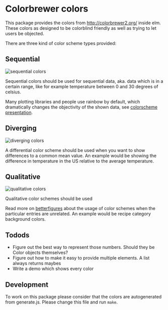 # Colorbrewer colors

This package provides the colors from http://colorbrewer2.org/ inside elm.
These colors as designed to be colorblind friendly as well as trying to let users be objected.

There are three kind of color scheme types provided:

## Sequential

![sequential colors ](https://raw.github.com/dawehner/elm-colorbrewer/master/doc/images/sequential.jpg)

Sequential colors should be used for sequential data, aka. data which is in a certain range, like
for example temperature between 0 and 30 degrees of celsius.

Many plotting libraries and people use rainbow by default, which dramatically changes the objectivity
of the shown data, see [colorscheme presentation](https://pdfs.semanticscholar.org/ee79/2edccb2c88e927c81285344d2d88babfb86f.pdf).

## Diverging

![diverging colors ](https://raw.github.com/dawehner/elm-colorbrewer/master/doc/images/diverging.jpg)

A differential color scheme should be used when you want to show differences to a common mean value.
An example would be showing the difference in temperature in the US relative to the average temperature.

## Qualitative

![qualitative colors ](https://raw.github.com/dawehner/elm-colorbrewer/master/doc/images/qualitative.jpg)

Qualitative color schemes should be used


Read more on [betterfigures](https://betterfigures.org/2015/06/23/picking-a-colour-scale-for-scientific-graphics/) about the usage of color schemes when the particular
entries are unrelated. An example would be recipe category background colors.

## Todods

* Figure out the best way to represent those numbers. Should they be Color objects themselves?
* Figure out how to make it easy to provide multiple elements. A list always returns maybes
* Write a demo which shows every color


## Development

To work on this package please consider that the colors are autogenerated from
generate.js. Please change this file and run ```make```.